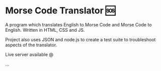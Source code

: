 # Morse Code Translator 🆘

A program which translates English to Morse Code and Morse Code to English. Written in HTML, CSS and JS.

Project also uses JSON and node.js to create a test suite to troubleshoot aspects of the translator.

Live server available @

...
